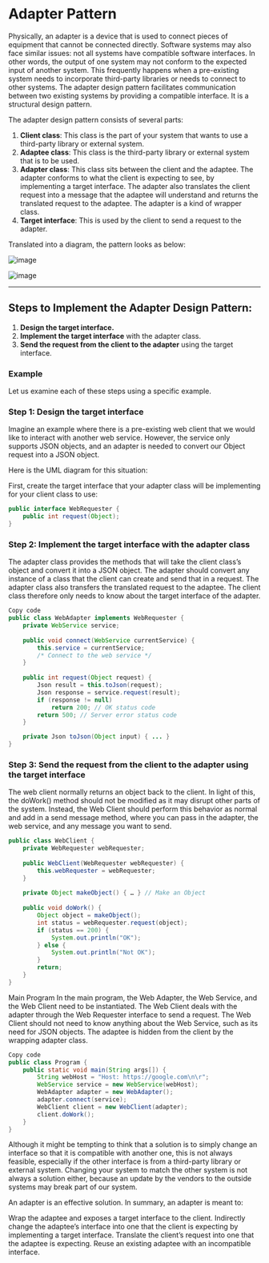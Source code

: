 # Adapter Pattern

Physically, an adapter is a device that is used to connect pieces of equipment that cannot be connected directly. Software systems may also face similar issues: not all systems have compatible software interfaces. In other words, the output of one system may not conform to the expected input of another system. This frequently happens when a pre-existing system needs to incorporate third-party libraries or needs to connect to other systems. The adapter design pattern facilitates communication between two existing systems by providing a compatible interface. It is a structural design pattern.

The adapter design pattern consists of several parts:

1. **Client class**: This class is the part of your system that wants to use a third-party library or external system.
2. **Adaptee class**: This class is the third-party library or external system that is to be used.
3. **Adapter class**: This class sits between the client and the adaptee. The adapter conforms to what the client is expecting to see, by implementing a target interface. The adapter also translates the client request into a message that the adaptee will understand and returns the translated request to the adaptee. The adapter is a kind of wrapper class.
4. **Target interface**: This is used by the client to send a request to the adapter.

Translated into a diagram, the pattern looks as below:


![image](https://github.com/user-attachments/assets/517f69da-a2af-4559-afc3-0e45d7ad11c6)


![image](https://github.com/user-attachments/assets/0d5d4147-dedf-4204-bcfa-0bbfc88a9daf)


---

## Steps to Implement the Adapter Design Pattern:

1. **Design the target interface.**
2. **Implement the target interface** with the adapter class.
3. **Send the request from the client to the adapter** using the target interface.

### Example

Let us examine each of these steps using a specific example.

### Step 1: Design the target interface

Imagine an example where there is a pre-existing web client that we would like to interact with another web service. However, the service only supports JSON objects, and an adapter is needed to convert our Object request into a JSON object.

Here is the UML diagram for this situation:

First, create the target interface that your adapter class will be implementing for your client class to use:

```java
public interface WebRequester {
    public int request(Object);
}
```

### Step 2: Implement the target interface with the adapter class
The adapter class provides the methods that will take the client class’s object and convert it into a JSON object. The adapter should convert any instance of a class that the client can create and send that in a request. The adapter class also transfers the translated request to the adaptee. The client class therefore only needs to know about the target interface of the adapter.

```java
Copy code
public class WebAdapter implements WebRequester {
    private WebService service;
    
    public void connect(WebService currentService) {
        this.service = currentService;
        /* Connect to the web service */
    }
    
    public int request(Object request) {
        Json result = this.toJson(request);
        Json response = service.request(result);
        if (response != null)
            return 200; // OK status code
        return 500; // Server error status code
    }

    private Json toJson(Object input) { ... }
}
```
### Step 3: Send the request from the client to the adapter using the target interface
The web client normally returns an object back to the client. In light of this, the doWork() method should not be modified as it may disrupt other parts of the system. Instead, the Web Client should perform this behavior as normal and add in a send message method, where you can pass in the adapter, the web service, and any message you want to send.

```java
public class WebClient {
    private WebRequester webRequester;
    
    public WebClient(WebRequester webRequester) {
        this.webRequester = webRequester;
    }
    
    private Object makeObject() { … } // Make an Object
    
    public void doWork() {
        Object object = makeObject();
        int status = webRequester.request(object);
        if (status == 200) {
            System.out.println("OK");
        } else {
            System.out.println("Not OK");
        }
        return;
    }
}
```
Main Program
In the main program, the Web Adapter, the Web Service, and the Web Client need to be instantiated. The Web Client deals with the adapter through the Web Requester interface to send a request. The Web Client should not need to know anything about the Web Service, such as its need for JSON objects. The adaptee is hidden from the client by the wrapping adapter class.

```java
Copy code
public class Program {
    public static void main(String args[]) {
        String webHost = "Host: https://google.com\n\r";
        WebService service = new WebService(webHost);
        WebAdapter adapter = new WebAdapter();
        adapter.connect(service);
        WebClient client = new WebClient(adapter);
        client.doWork();
    }
}
```
Although it might be tempting to think that a solution is to simply change an interface so that it is compatible with another one, this is not always feasible, especially if the other interface is from a third-party library or external system. Changing your system to match the other system is not always a solution either, because an update by the vendors to the outside systems may break part of our system.

An adapter is an effective solution. In summary, an adapter is meant to:

Wrap the adaptee and exposes a target interface to the client.
Indirectly change the adaptee’s interface into one that the client is expecting by implementing a target interface.
Translate the client’s request into one that the adaptee is expecting.
Reuse an existing adaptee with an incompatible interface.
